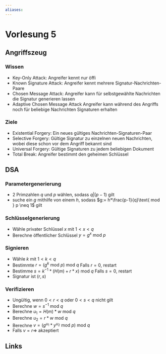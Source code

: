 ```yaml
---
aliases: 
---
```

# Vorlesung 5 
## Angriffszeug
### Wissen
- Key-Only Attack: Angreifer kennt nur öffi
- Known Signature Attack: Angreifer kennt mehrere Signatur-Nachrichten-Paare
- Chosen Message Attack: Angreifer kann für selbstgewählte Nachrichten die Signatur generieren lassen
- Adaptive Chosen Message Attack Angreifer kann während des Angriffs noch für beliebige Nachrichten Signaturen erhalten
### Ziele
- Existential Forgery: Ein neues gültiges Nachrichten-Signaturen-Paar
- Selective Forgery: Gültige Signatur zu einzelnen neuen Nachrichten, wobei diese schon vor dem Angriff bekannt sind
- Universal Forgery: Gültige Signaturen zu jedem beliebigen Dokument
- Total Break: Angreifer bestimmt den geheimen Schlüssel

## DSA
### Parametergenerierung
- 2 Primzahlen $q$ und $p$ wählen, sodass $q|(p-1)$ gilt
- suche ein $g$ mithilfe von einem $h$, sodass $g:= h*\frac{p-1}{q}\text{ mod } p \neq 1$ gilt
### Schlüsselgenerierung
- Wähle privater Schlüssel $x$ mit $1<x<q$
- Berechne öffentlicher Schlüssel $y = g^{x}\text{ mod }p$
### Signieren
- Wähle $k$ mit $1<k<q$
- Bestimmte $r = (g^{k}\text{ mod }p)\text{ mod }q$ Falls $r = 0$, restart
- Bestimme $s = k^{-1}*(H(m) + r*x)\text{ mod }q$ Falls $s = 0$, restart
- Signatur ist $(r,s)$
### Verifizieren
- Ungültig, wenn $0<r<q$ oder $0<s<q$ nicht gilt
- Berechne $w = s^{-1}\text{ mod }q$
- Berechne $u_{1}=H(m)*w \text{ mod }q$
- Berechne $u_{2}=r*w \text{ mod }q$
- Berechne $v = (g^{u_{1}}*y^{u_{2}}\text{ mod }p)\text{ mod }q$
- Falls $v=r \Rightarrow$ akzeptiert
## Links